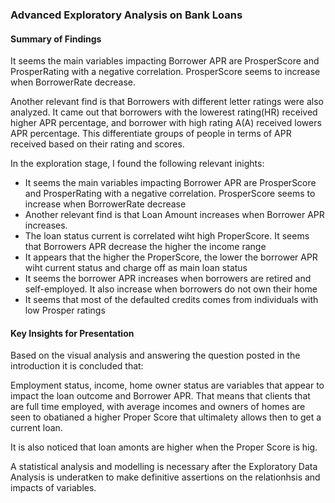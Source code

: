 ### Advanced Exploratory Analysis on Bank Loans 

#### Summary of Findings

It seems the main variables impacting Borrower APR are ProsperScore and ProsperRating with a negative correlation. ProsperScore seems to increase when BorrowerRate decrease.

Another relevant find is that Borrowers with different letter ratings were also analyzed. It came out that borrowers with the lowerest rating(HR) received higher APR percentage, and borrower with high rating A(A) received lowers APR percentage. This differentiate groups of people in terms of APR received based on their rating and scores.

In the exploration stage, I found the following relevant inights:
- It seems the main variables impacting Borrower APR are ProsperScore and ProsperRating with a negative correlation. ProsperScore seems to increase when BorrowerRate decrease
- Another relevant find is that Loan Amount increases when Borrower APR increases. 
- The loan status current is correlated wiht high ProperScore. It seems that Borrowers APR decrease the higher the income range
- It appears that the higher the ProperScore, the lower the borrower APR wiht current status and charge off as main loan status
- It seems the borrower APR increases when borrowers are retired and self-employed. It also increase when borrowers do not own their home
- It seems that most of the defaulted credits comes from individuals with low Prosper ratings

#### Key Insights for Presentation

Based on the visual analysis and answering the question posted in the introduction  it is concluded that:

Employment status, income, home owner status are variables that appear to impact the loan outcome and Borrower APR. That means that clients that are full time employed, with average incomes and owners of homes are seen to obatianed a higher Proper Score that ultimalety allows then to get a current loan.

It is also noticed that loan amonts are higher when the Proper Score is hig. 

A statistical analysis and modelling is necessary after the Exploratory Data Analysis is underatken to make definitive assertions on the relationhsis and impacts of variables.

   
